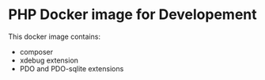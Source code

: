 # PHP Docker image for Developement

This docker image contains:
* composer
* xdebug extension
* PDO and PDO-sqlite extensions
